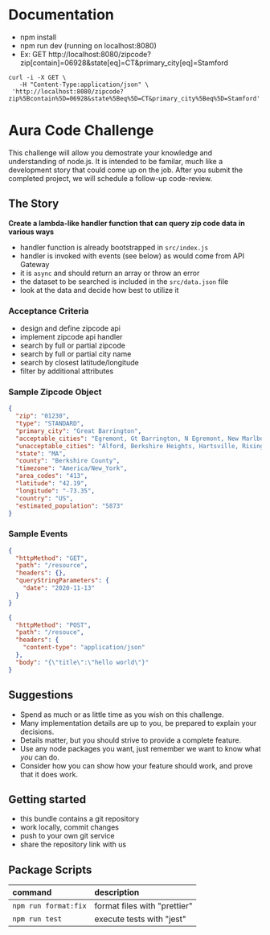 # Documentation
- npm install
- npm run dev (running on localhost:8080)
- Ex: GET http://localhost:8080/zipcode?zip[contain]=06928&state[eq]=CT&primary_city[eq]=Stamford

```curl
curl -i -X GET \
   -H "Content-Type:application/json" \
 'http://localhost:8080/zipcode?zip%5Bcontain%5D=06928&state%5Beq%5D=CT&primary_city%5Beq%5D=Stamford'
```

# Aura Code Challenge

This challenge will allow you demostrate your knowledge and understanding of node.js.
It is intended to be familar, much like a development story that could come up on the job.
After you submit the completed project, we will schedule a follow-up code-review.

## The Story

**Create a lambda-like handler function that can query zip code data in various ways**

- handler function is already bootstrapped in `src/index.js`
- handler is invoked with events (see below) as would come from API Gateway
- it is `async` and should return an array or throw an error
- the dataset to be searched is included in the `src/data.json` file
- look at the data and decide how best to utilize it

### Acceptance Criteria

- design and define zipcode api
- implement zipcode api handler
- search by full or partial zipcode
- search by full or partial city name
- search by closest latitude/longitude
- filter by additional attributes

### Sample Zipcode Object

```json
{
  "zip": "01230",
  "type": "STANDARD",
  "primary_city": "Great Barrington",
  "acceptable_cities": "Egremont, Gt Barrington, N Egremont, New Marlboro, New Marlborou, New Marlborough, North Egremont, Simons Rock",
  "unacceptable_cities": "Alford, Berkshire Heights, Hartsville, Risingdale, Van Deusenville",
  "state": "MA",
  "county": "Berkshire County",
  "timezone": "America/New_York",
  "area_codes": "413",
  "latitude": "42.19",
  "longitude": "-73.35",
  "country": "US",
  "estimated_population": "5873"
}
```

### Sample Events

```json
{
  "httpMethod": "GET",
  "path": "/resource",
  "headers": {},
  "queryStringParameters": {
    "date": "2020-11-13"
  }
}
```

```json
{
  "httpMethod": "POST",
  "path": "/resouce",
  "headers": {
    "content-type": "application/json"
  },
  "body": "{\"title\":\"hello world\"}"
}
```

## Suggestions

- Spend as much or as little time as you wish on this challenge.
- Many implementation details are up to you, be prepared to explain your decisions.
- Details matter, but you should strive to provide a complete feature.
- Use any node packages you want, just remember we want to know what _you_ can do.
- Consider how you can show how your feature should work, and prove that it does work.

## Getting started

- this bundle contains a git repository
- work locally, commit changes
- push to your own git service
- share the repository link with us

## Package Scripts

| command              | description                  |
| :------------------- | :--------------------------- |
| `npm run format:fix` | format files with "prettier" |
| `npm run test`       | execute tests with "jest"    |

